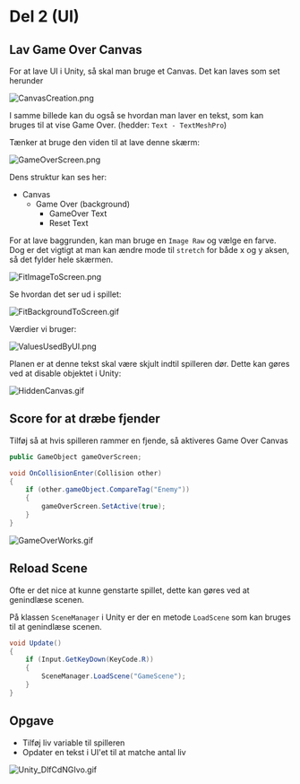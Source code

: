# Del 2 (UI)

## Lav Game Over Canvas

For at lave UI i Unity, så skal man bruge et Canvas. Det kan laves som set herunder

![CanvasCreation.png](CanvasCreation.png)

I samme billede kan du også se hvordan man laver en tekst, som kan bruges til at vise Game Over. (hedder: `Text - TextMeshPro`)

Tænker at bruge den viden til at lave denne skærm:

![GameOverScreen.png](GameOverScreen.png)

Dens struktur kan ses her:
* Canvas
  * Game Over (background)
    * GameOver Text
    * Reset Text

For at lave baggrunden, kan man bruge en `Image Raw` og vælge en farve.
Dog er det vigtigt at man kan ændre mode til `stretch` for både x og y aksen, så det fylder hele skærmen.

![FitImageToScreen.png](FitImageToScreen.png)

Se hvordan det ser ud i spillet:

![FitBackgroundToScreen.gif](FitBackgroundToScreen.gif)

Værdier vi bruger:

![ValuesUsedByUI.png](ValuesUsedByUI.png)

Planen er at denne tekst skal være skjult indtil spilleren dør. Dette kan gøres ved at disable objektet i Unity:

![HiddenCanvas.gif](HiddenCanvas.gif)

## Score for at dræbe fjender

Tilføj så at hvis spilleren rammer en fjende, så aktiveres Game Over Canvas
```C#
public GameObject gameOverScreen;

void OnCollisionEnter(Collision other)
{
    if (other.gameObject.CompareTag("Enemy"))
    {
        gameOverScreen.SetActive(true);
    }
}
```

![GameOverWorks.gif](GameOverWorks.gif)

## Reload Scene

Ofte er det nice at kunne genstarte spillet, dette kan gøres ved at genindlæse scenen.

På klassen `SceneManager` i Unity er der en metode `LoadScene` som kan bruges til at genindlæse scenen.

```C#
void Update()
{
    if (Input.GetKeyDown(KeyCode.R))
    {
        SceneManager.LoadScene("GameScene");
    }
}
```

## Opgave
* Tilføj liv variable til spilleren
* Opdater en tekst i UI'et til at matche antal liv

![Unity_DlfCdNGIvo.gif](Unity_DlfCdNGIvo.gif)